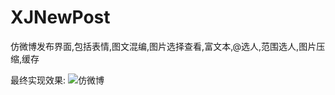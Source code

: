 # XJNewPost
仿微博发布界面,包括表情,图文混编,图片选择查看,富文本,@选人,范围选人,图片压缩,缓存

最终实现效果:
![仿微博](https://github.com/jxshunqiziran/XJNewPost/blob/master/newPost.gif)

